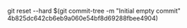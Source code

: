 git reset --hard $(git commit-tree -m "Initial empty commit" 4b825dc642cb6eb9a060e54bf8d69288fbee4904)
